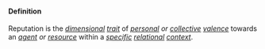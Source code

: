 #### Definition

Reputation is the *[dimensional](https://github.com/gcassel/Modular-Organization-Terminology/blob/master/terms/dimension.md) [trait](https://github.com/gcassel/Modular-Organization-Terminology/blob/master/terms/trait.md)* of *[personal](https://github.com/gcassel/Modular-Organization-Terminology/blob/master/terms/personal.md) or [collective](https://github.com/gcassel/Modular-Organization-Terminology/blob/master/terms/collective.md) [valence](https://github.com/gcassel/Modular-Organization-Terminology/blob/master/terms/attitude.md)* towards an *[agent](https://github.com/gcassel/Modular-Organization-Terminology/blob/master/terms/agent.md) or [resource](https://github.com/gcassel/Modular-Organization-Terminology/blob/master/terms/resource.md)* within a *[specific](https://github.com/gcassel/Modular-Organization-Terminology/blob/master/terms/specific.md) [relational](https://github.com/gcassel/Modular-Organization-Terminology/blob/master/terms/relate.md) [context](https://github.com/gcassel/Modular-Organization-Terminology/blob/master/terms/context.md)*.
